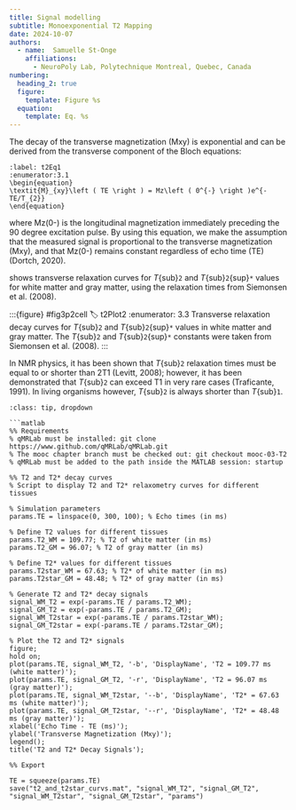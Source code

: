 ```yaml
---
title: Signal modelling
subtitle: Monoexponential T2 Mapping
date: 2024-10-07
authors:
  - name:  Samuelle St-Onge
    affiliations:
      - NeuroPoly Lab, Polytechnique Montreal, Quebec, Canada
numbering:
  heading_2: true
  figure:
    template: Figure %s
  equation:
    template: Eq. %s
---
```



The decay of the transverse magnetization (Mxy) is exponential and can be derived from the transverse component of the Bloch equations: 

```{math}
:label: t2Eq1
:enumerator:3.1
\begin{equation}
\textit{M}_{xy}\left ( TE \right ) = Mz\left ( 0^{-} \right )e^{-TE/T_{2}}
\end{equation}
```

where Mz(0-) is the longitudinal magnetization immediately preceding the 90 degree excitation pulse. By using this equation, we make the assumption that the measured signal is proportional to the transverse magnetization (Mxy), and that Mz(0-) remains constant regardless of echo time (TE) (Dortch, 2020). 

[](#t2Plot2) shows transverse relaxation curves for _T_{sub}`2` and _T_{sub}`2`{sup}`*` values for white matter and gray matter, using the relaxation times from Siemonsen et al. (2008). 



:::{figure} #fig3p2cell
:label: t2Plot2
:enumerator: 3.3
Transverse relaxation decay curves for _T_{sub}`2` and _T_{sub}`2`{sup}`*` values in white matter and gray matter. The _T_{sub}`2` and _T_{sub}`2`{sup}`*` constants were taken from Siemonsen et al. (2008).
:::



In NMR physics, it has been shown that _T_{sub}`2` relaxation times must be equal to or shorter than 2T1 (Levitt, 2008); however, it has been demonstrated that _T_{sub}`2` can exceed T1 in very rare cases (Traficante, 1991). In living organisms however, _T_{sub}`2` is always shorter than _T_{sub}`1`. 


```{admonition} Click here to view the qMRLab (MATLAB/Octave) code that generated [](#t2Plot2).
:class: tip, dropdown

```matlab
%% Requirements
% qMRLab must be installed: git clone https://www.github.com/qMRLab/qMRLab.git
% The mooc chapter branch must be checked out: git checkout mooc-03-T2
% qMRLab must be added to the path inside the MATLAB session: startup

%% T2 and T2* decay curves
% Script to display T2 and T2* relaxometry curves for different tissues

% Simulation parameters
params.TE = linspace(0, 300, 100); % Echo times (in ms)

% Define T2 values for different tissues
params.T2_WM = 109.77; % T2 of white matter (in ms)
params.T2_GM = 96.07; % T2 of gray matter (in ms)

% Define T2* values for different tissues
params.T2star_WM = 67.63; % T2* of white matter (in ms)
params.T2star_GM = 48.48; % T2* of gray matter (in ms)

% Generate T2 and T2* decay signals
signal_WM_T2 = exp(-params.TE / params.T2_WM);
signal_GM_T2 = exp(-params.TE / params.T2_GM);
signal_WM_T2star = exp(-params.TE / params.T2star_WM);
signal_GM_T2star = exp(-params.TE / params.T2star_GM);

% Plot the T2 and T2* signals
figure;
hold on;
plot(params.TE, signal_WM_T2, '-b', 'DisplayName', 'T2 = 109.77 ms (white matter)');
plot(params.TE, signal_GM_T2, '-r', 'DisplayName', 'T2 = 96.07 ms (gray matter)');
plot(params.TE, signal_WM_T2star, '--b', 'DisplayName', 'T2* = 67.63 ms (white matter)');
plot(params.TE, signal_GM_T2star, '--r', 'DisplayName', 'T2* = 48.48 ms (gray matter)');
xlabel('Echo Time - TE (ms)');
ylabel('Transverse Magnetization (Mxy)');
legend();
title('T2 and T2* Decay Signals');

%% Export

TE = squeeze(params.TE)
save("t2_and_t2star_curvs.mat", "signal_WM_T2", "signal_GM_T2", "signal_WM_T2star", "signal_GM_T2star", "params")

```

```
